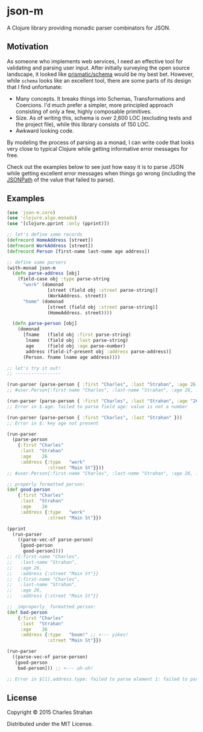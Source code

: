 # json-m

A Clojure library providing monadic parser combinators for JSON.

## Motivation

As someone who implements web services, I need an effective tool for
validating and parsing user input. After initially surveying the open
source landscape, it looked like
[prismatic/schema](https://github.com/Prismatic/schema) would be my best
bet. However, while `schema` looks like an excellent tool, there are
some parts of its design that I find unfortunate:

* Many concepts. It breaks things into Schemas, Transformations and
  Coercions. I'd much prefer a simpler, more principled approach
  consisting of only a few, highly composable primitives.
* Size. As of writing this, schema is over 2,600 LOC (excluding tests
  and the project file), while this library consists of 150 LOC.
* Awkward looking code.

By modeling the process of parsing as a monad, I can write code that looks
very close to typical Clojure while getting informative error messages
for free.

Check out the examples below to see just how easy it is to parse JSON
while getting excellent error messages when things go wrong (including
the [JSONPath](http://goessner.net/articles/JsonPath/) of the value that
failed to parse).

## Examples

```clojure
(use 'json-m.core)
(use 'clojure.algo.monads)
(use '[clojure.pprint :only (pprint)])

;; let's define some records
(defrecord HomeAddress [street])
(defrecord WorkAddress [street])
(defrecord Person [first-name last-name age address])

;; define some parsers
(with-monad json-m
  (defn parse-address [obj]
    (field-case obj :type parse-string
      "work" (domonad
               [street (field obj :street parse-string)]
               (WorkAddress. street))
      "home" (domonad
               [street (field obj :street parse-string)]
               (HomeAddress. street))))

  (defn parse-person [obj]
    (domonad
      [fname   (field obj :first parse-string)
       lname   (field obj :last parse-string)
       age     (field obj :age parse-number)
       address (field-if-present obj :address parse-address)]
      (Person. fname lname age address))))

;; let's try it out!
;; -----------------

(run-parser (parse-person { :first "Charles", :last "Strahan", :age 26 }))
;; #user.Person{:first-name "Charles", :last-name "Strahan", :age 26, :address nil}

(run-parser (parse-person { :first "Charles", :last "Strahan", :age "26" }))
;; Error in $.age: failed to parse field age: value is not a number

(run-parser (parse-person { :first "Charles", :last "Strahan" }))
;; Error in $: key age not present

(run-parser
  (parse-person
    {:first "Charles"
     :last  "Strahan"
     :age    26
     :address {:type   "work"
               :street "Main St"}}))
;; #user.Person{:first-name "Charles", :last-name "Strahan", :age 26, :address #user.WorkAddress{:street "Main St"}}

;; properly formatted person:
(def good-person
    {:first "Charles"
     :last  "Strahan"
     :age    26
     :address {:type   "work"
               :street "Main St"}})

(pprint
  (run-parser
    ((parse-vec-of parse-person)
     [good-person
      good-person])))
;; ({:first-name "Charles",
;;   :last-name "Strahan",
;;   :age 26,
;;   :address {:street "Main St"}}
;;  {:first-name "Charles",
;;   :last-name "Strahan",
;;   :age 26,
;;   :address {:street "Main St"}}

;; _improperly_ formatted person:
(def bad-person
    {:first "Charles"
     :last  "Strahan"
     :age    26
     :address {:type   "boom!" ;; <--- yikes!
               :street "Main St"}})

(run-parser
  ((parse-vec-of parse-person)
   [good-person
    bad-person])) ;; <--- uh-oh!

;; Error in $[1].address.type: failed to parse element 1: failed to parse field address: failed to parse field type: value is not one of ["work", "home"]

```

## License

Copyright © 2015 Charles Strahan

Distributed under the MIT License.
